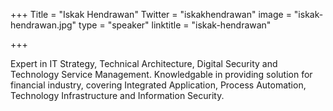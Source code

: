 +++
Title = "Iskak Hendrawan"
Twitter = "iskakhendrawan"
image = "iskak-hendrawan.jpg"
type = "speaker"
linktitle = "iskak-hendrawan"

+++

Expert in IT Strategy, Technical Architecture, Digital Security and Technology Service Management. Knowledgable in providing solution for financial industry, covering Integrated Application, Process Automation, Technology Infrastructure and Information Security.
